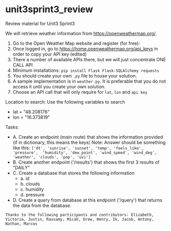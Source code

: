 # unit3sprint3_review
Review material for Unit3 Sprint3

We will retrieve weather information from https://openweathermap.org/.
1. Go to the Open Weather Map website and register (for free):
2. Once logged in, go to https://home.openweathermap.org/api_keys 
     in order to copy your API key (edited)
3. There a number of available APIs there, but we will just concentrate
    ONE CALL API
4. Minimum installations:  `pip install Flask Flask-SQLAlchemy requests`
5. You should create your own `.py` file to house your solution. 
6. A sample implementation is in `weather.py`. It is preferable that you do not access it until you create your own solution.
7. Choose an API call that will only require for `lat`, `lon` and `api key`

Location to search:
Use the following variables to search
* lat = "48.208176"
* lon = "16.373819"



Tasks:
 * A. Create an endpoint (main route) that shows the information provided (if in dictionary, this means the keys)
  Note: Answer should be something like this: 
  `['dt', 'sunrise', 'sunset', 'temp', 'feels_like', 'pressure', 
  'humidity', 'dew_point', 'wind_speed', 'wind_deg', 'weather', 'clouds', 'pop', 'uvi']`
 * B. Create another endpoint ('/results') that shows the first 3 results of "DAILY"
 * C. Create a database that stores the following information
     * a. id
     * b. clouds 
     * c. humidity
     * d. pressure
 * D. Create a query from database at this endpoint ('/query') that returns the data from the database.







`Thanks to the following participants and contributors: Elizabeth, Victoria, Justin, Rassamy, Micah, Drew, Henry, Ik, Jacob, Antony, Nathan, Marcos`
